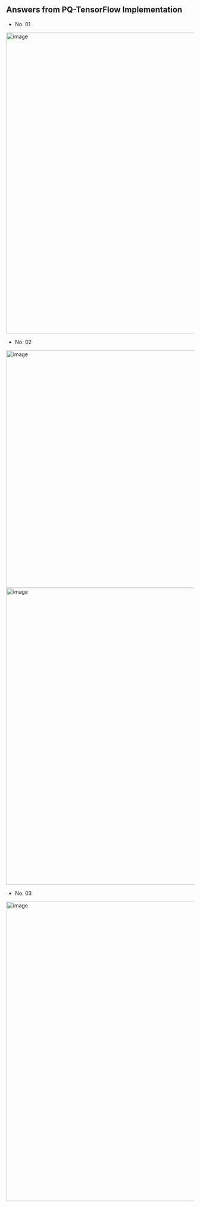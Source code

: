 ## Answers from PQ-TensorFlow Implementation
- No. 01
<img width="809" alt="image" src="https://github.com/haomail/Advanced-ML/assets/141924190/696497ce-2344-4052-aa26-06addb623017">

- No. 02
<img width="638" alt="image" src="https://github.com/haomail/Advanced-ML/assets/141924190/5b75c487-35dd-4664-9166-94a8c5f95365">
<img width="798" alt="image" src="https://github.com/haomail/Advanced-ML/assets/141924190/6f7e987f-61d3-43c8-a866-954b8a8bf7ab">

- No. 03
<img width="805" alt="image" src="https://github.com/haomail/Advanced-ML/assets/141924190/2b2c3d41-948f-4aea-ae42-1d5a223563f9">
